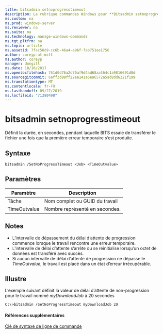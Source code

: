 ```yaml
---
title: bitsadmin setnoprogresstimeout
description: La rubrique commandes Windows pour **Bitsadmin setnoprogresstimeout** -définit la durée, en secondes, pendant laquelle le service tente de transférer le fichier après qu’une erreur temporaire se produit.
ms.custom: na
ms.prod: windows-server
ms.reviewer: na
ms.suite: na
ms.technology: manage-windows-commands
ms.tgt_pltfrm: na
ms.topic: article
ms.assetid: 7fac50d9-cc6b-46a4-a96f-fab751ee1756
author: coreyp-at-msft
ms.author: coreyp
manager: dongill
ms.date: 10/16/2017
ms.openlocfilehash: 761d0d76a2c70af9d4ad68aa564c1a9816691d0d
ms.sourcegitcommit: 6aff3d88ff22ea141a6ea6572a5ad8dd6321f199
ms.translationtype: MT
ms.contentlocale: fr-FR
ms.lasthandoff: 09/27/2019
ms.locfileid: "71380498"
---
```

# <a name="bitsadmin-setnoprogresstimeout"></a>bitsadmin setnoprogresstimeout

Définit la durée, en secondes, pendant laquelle BITS essaie de transférer le fichier une fois que la première erreur temporaire s’est produite.

## <a name="syntax"></a>Syntaxe

```
bitsadmin /SetNoProgressTimeout <Job> <TimeOutvalue>
```

## <a name="parameters"></a>Paramètres

|Paramètre|Description|
|---------|-----------|
|Tâche|Nom complet ou GUID du travail|
|TimeOutvalue|Nombre représenté en secondes.|

## <a name="remarks"></a>Notes

-   L’intervalle de dépassement du délai d’attente de progression commence lorsque le travail rencontre une erreur temporaire.
-   L’intervalle de délai d’attente s’arrête ou se réinitialise lorsqu’un octet de données est transféré avec succès.
-   Si aucun intervalle de délai d’attente de progression ne dépasse le *TimeOutvalue*, le travail est placé dans un état d’erreur irrécupérable.

## <a name="BKMK_examples"></a>Illustre

L’exemple suivant définit la valeur de délai d’attente de non-progression pour le travail nommé *myDownloadJob* à 20 secondes
```
C:\>bitsadmin /SetNoProgressTimeout myDownloadJob 20
```

#### <a name="additional-references"></a>Références supplémentaires

[Clé de syntaxe de ligne de commande](command-line-syntax-key.md)